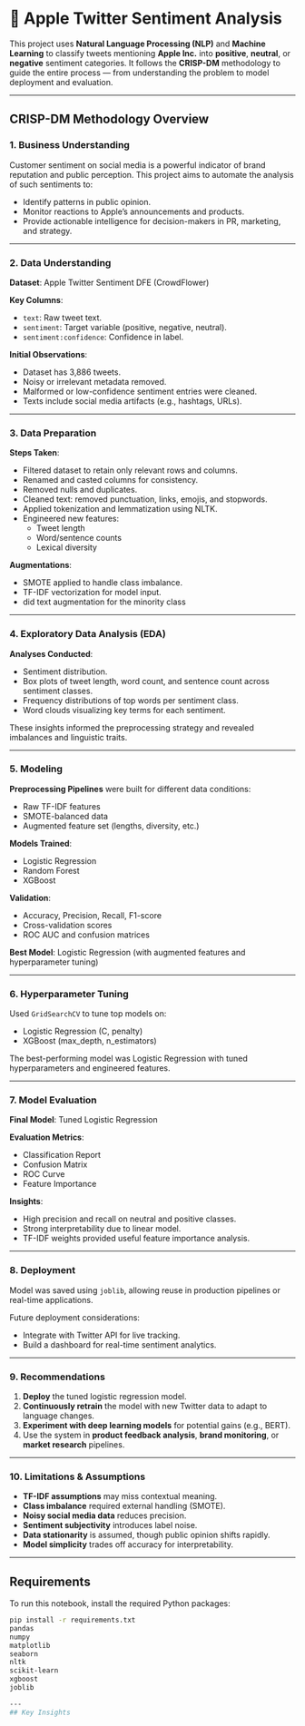 # 🍏 Apple Twitter Sentiment Analysis

This project uses **Natural Language Processing (NLP)** and **Machine Learning** to classify tweets mentioning **Apple Inc.** into **positive**, **neutral**, or **negative** sentiment categories. It follows the **CRISP-DM** methodology to guide the entire process — from understanding the problem to model deployment and evaluation.

---

## CRISP-DM Methodology Overview

### 1. Business Understanding

Customer sentiment on social media is a powerful indicator of brand reputation and public perception. This project aims to automate the analysis of such sentiments to:
- Identify patterns in public opinion.
- Monitor reactions to Apple’s announcements and products.
- Provide actionable intelligence for decision-makers in PR, marketing, and strategy.

---

### 2. Data Understanding

**Dataset**: Apple Twitter Sentiment DFE (CrowdFlower)

**Key Columns**:
- `text`: Raw tweet text.
- `sentiment`: Target variable (positive, negative, neutral).
- `sentiment:confidence`: Confidence in label.

**Initial Observations**:
- Dataset has 3,886 tweets.
- Noisy or irrelevant metadata removed.
- Malformed or low-confidence sentiment entries were cleaned.
- Texts include social media artifacts (e.g., hashtags, URLs).

---

### 3. Data Preparation

**Steps Taken**:
- Filtered dataset to retain only relevant rows and columns.
- Renamed and casted columns for consistency.
- Removed nulls and duplicates.
- Cleaned text: removed punctuation, links, emojis, and stopwords.
- Applied tokenization and lemmatization using NLTK.
- Engineered new features:
  - Tweet length
  - Word/sentence counts
  - Lexical diversity

**Augmentations**:
- SMOTE applied to handle class imbalance.
- TF-IDF vectorization for model input.
- did text augmentation for the minority class

---

### 4. Exploratory Data Analysis (EDA)

**Analyses Conducted**:
- Sentiment distribution.
- Box plots of tweet length, word count, and sentence count across sentiment classes.
- Frequency distributions of top words per sentiment class.
- Word clouds visualizing key terms for each sentiment.

These insights informed the preprocessing strategy and revealed imbalances and linguistic traits.

---

### 5. Modeling

**Preprocessing Pipelines** were built for different data conditions:
- Raw TF-IDF features
- SMOTE-balanced data
- Augmented feature set (lengths, diversity, etc.)

**Models Trained**:
- Logistic Regression
- Random Forest
- XGBoost

**Validation**:
- Accuracy, Precision, Recall, F1-score
- Cross-validation scores
- ROC AUC and confusion matrices

**Best Model**: Logistic Regression (with augmented features and hyperparameter tuning)

---

### 6. Hyperparameter Tuning

Used `GridSearchCV` to tune top models on:
- Logistic Regression (C, penalty)
- XGBoost (max_depth, n_estimators)

The best-performing model was Logistic Regression with tuned hyperparameters and engineered features.

---

### 7. Model Evaluation

**Final Model**: Tuned Logistic Regression

**Evaluation Metrics**:
- Classification Report
- Confusion Matrix
- ROC Curve
- Feature Importance

**Insights**:
- High precision and recall on neutral and positive classes.
- Strong interpretability due to linear model.
- TF-IDF weights provided useful feature importance analysis.

---

### 8. Deployment

Model was saved using `joblib`, allowing reuse in production pipelines or real-time applications.

Future deployment considerations:
- Integrate with Twitter API for live tracking.
- Build a dashboard for real-time sentiment analytics.

---

### 9. Recommendations

1. **Deploy** the tuned logistic regression model.
2. **Continuously retrain** the model with new Twitter data to adapt to language changes.
3. **Experiment with deep learning models** for potential gains (e.g., BERT).
4. Use the system in **product feedback analysis**, **brand monitoring**, or **market research** pipelines.

---

### 10. Limitations & Assumptions

- **TF-IDF assumptions** may miss contextual meaning.
- **Class imbalance** required external handling (SMOTE).
- **Noisy social media data** reduces precision.
- **Sentiment subjectivity** introduces label noise.
- **Data stationarity** is assumed, though public opinion shifts rapidly.
- **Model simplicity** trades off accuracy for interpretability.

---

## Requirements

To run this notebook, install the required Python packages:

```bash
pip install -r requirements.txt
pandas
numpy
matplotlib
seaborn
nltk
scikit-learn
xgboost
joblib

---
## Key Insights

